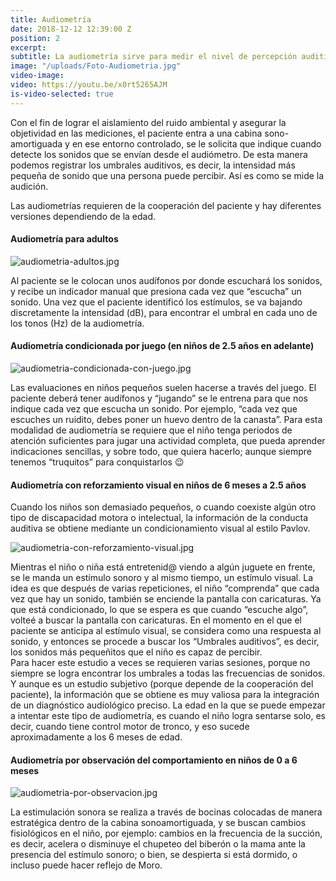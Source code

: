 ```yaml
---
title: Audiometría
date: 2018-12-12 12:39:00 Z
position: 2
excerpt:
subtitle: La audiometría sirve para medir el nivel de percepción auditiva, nos ayuda a medir cuánto escucha una persona.
image: "/uploads/Foto-Audiometria.jpg"
video-image: 
video: https://youtu.be/x0rt5265AJM
is-video-selected: true
---
```


Con el fin de lograr el aislamiento del ruido ambiental y asegurar la objetividad en las mediciones,  el paciente entra a una cabina sono-amortiguada y en ese entorno controlado, se le solicita que indique cuando detecte los sonidos  que se envían desde el audiómetro. De esta manera podemos registrar los umbrales auditivos, es decir, la intensidad más pequeña de sonido que una persona puede percibir. Así es como se mide la audición.

Las audiometrías requieren de la cooperación del paciente y hay diferentes versiones dependiendo de la edad.

#### Audiometría para adultos

![audiometria-adultos.jpg](/uploads/audiometria-adultos.jpg)

Al  paciente se le colocan unos audífonos por donde escuchará los sonidos, y recibe un indicador manual que presiona cada vez que “escucha” un sonido. Una vez que el paciente identificó los estímulos, se va bajando discretamente la intensidad (dB), para encontrar el umbral en cada uno de los tonos (Hz) de la audiometría.

#### Audiometría condicionada por juego  (en niños de 2.5 años en adelante)

![audiometria-condicionada-con-juego.jpg](/uploads/audiometria-condicionada-con-juego.jpg)

Las evaluaciones en niños pequeños suelen hacerse a través del juego.  El paciente deberá tener audífonos y “jugando” se le entrena para que nos indique cada vez que escucha un sonido.  Por ejemplo, “cada vez que escuches un ruidito, debes poner un huevo dentro de la canasta”. Para esta modalidad de audiometría se requiere que el niño tenga periodos de atención suficientes para jugar una actividad completa, que pueda aprender indicaciones sencillas, y sobre todo, que quiera hacerlo; aunque siempre tenemos “truquitos” para conquistarlos  😉

#### Audiometría con reforzamiento visual en niños de 6 meses a 2.5 años

Cuando los niños son demasiado pequeños, o cuando coexiste algún otro tipo de discapacidad motora o intelectual, la información de la conducta auditiva se obtiene mediante un condicionamiento visual al estilo Pavlov.  

![audiometria-con-reforzamiento-visual.jpg](/uploads/audiometria-con-reforzamiento-visual.jpg)

Mientras el niño o niña está entretenid@ viendo a algún juguete en frente, se le manda un estímulo sonoro y al mismo tiempo, un estímulo visual. La idea es que después de varias repeticiones, el niño “comprenda” que cada vez que hay un sonido, también se enciende la pantalla con caricaturas.  Ya que está condicionado, lo que se espera es  que cuando “escuche algo”, volteé a buscar la pantalla con caricaturas.  En el momento en el que el paciente se anticipa al estímulo visual, se considera  como una respuesta al sonido, y entonces se procede a buscar los “Umbrales auditivos”, es decir, los sonidos más pequeñitos que  el niño es capaz de percibir.    
Para hacer este estudio a veces se requieren varias sesiones, porque no siempre se logra encontrar los umbrales a todas las frecuencias de sonidos. Y aunque es un estudio subjetivo (porque depende de la cooperación del paciente), la información que se obtiene es muy valiosa para la integración de un diagnóstico audiológico preciso.
La edad en la que se puede empezar a intentar este tipo de audiometría, es cuando el niño logra sentarse solo, es decir, cuando tiene control motor de tronco, y eso sucede aproximadamente a los 6 meses de edad.

#### Audiometría por observación del comportamiento en niños de 0 a 6 meses

![audiometria-por-observacion.jpg](/uploads/audiometria-por-observacion.jpg)

La estimulación sonora se realiza  a través de bocinas colocadas de manera estratégica dentro de la cabina sonoamortiguada, y se buscan  cambios fisiológicos en el niño, por ejemplo: cambios en la frecuencia de la succión,  es decir, acelera o disminuye el chupeteo del biberón o la mama ante la presencia del estímulo sonoro; o bien,  se despierta si está dormido, o incluso puede hacer reflejo de Moro.
